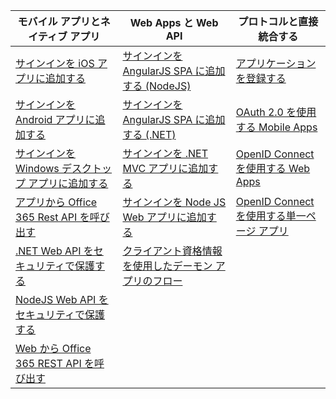 | モバイル アプリとネイティブ アプリ | Web Apps と Web API | プロトコルと直接統合する |
| --- | --- | --- |
| [サインインを iOS アプリに追加する](../articles/active-directory/active-directory-v2-devquickstarts-ios.md) |[サインインを AngularJS SPA に追加する (NodeJS)](../articles/active-directory/active-directory-v2-devquickstarts-angular-node.md) |[アプリケーションを登録する](../articles/active-directory/active-directory-v2-app-registration.md) |
| [サインインを Android アプリに追加する](../articles/active-directory/active-directory-v2-devquickstarts-android.md) |[サインインを AngularJS SPA に追加する (.NET)](../articles/active-directory/active-directory-v2-devquickstarts-angular-dotnet.md) |[OAuth 2.0 を使用する Mobile Apps](../articles/active-directory/active-directory-v2-protocols-oauth-code.md) |
| [サインインを Windows デスクトップ アプリに追加する](../articles/active-directory/active-directory-v2-devquickstarts-wpf.md) |[サインインを .NET MVC アプリに追加する](../articles/active-directory/active-directory-v2-devquickstarts-dotnet-web.md) |[OpenID Connect を使用する Web Apps](../articles/active-directory/active-directory-v2-protocols-oidc.md) |
| [アプリから Office 365 Rest API を呼び出す](https://msdn.microsoft.com/office/office365/howto/authenticate-Office-365-APIs-using-v2) |[サインインを Node JS Web アプリに追加する](../articles/active-directory/active-directory-v2-devquickstarts-node-web.md) |[OpenID Connect を使用する単一ページ アプリ](../articles/active-directory/active-directory-v2-protocols-implicit.md) |
| [.NET Web API をセキュリティで保護する](../articles/active-directory/active-directory-v2-devquickstarts-dotnet-api.md) |[クライアント資格情報を使用したデーモン アプリのフロー](../articles/active-directory/active-directory-v2-protocols-oauth-client-creds.md) | |
| [NodeJS Web API をセキュリティで保護する](../articles/active-directory/active-directory-v2-devquickstarts-node-api.md) | | |
| [Web から Office 365 REST API を呼び出す](https://msdn.microsoft.com/office/office365/howto/authenticate-Office-365-APIs-using-v2) | | |

<!---HONumber=AcomDC_0928_2016-->